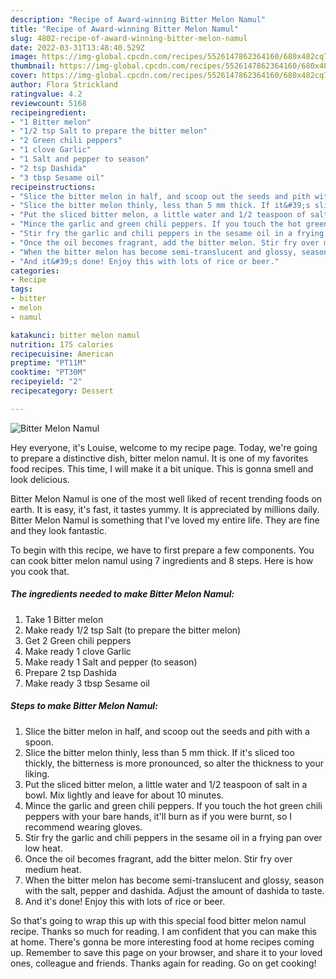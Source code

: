 ```yaml
---
description: "Recipe of Award-winning Bitter Melon Namul"
title: "Recipe of Award-winning Bitter Melon Namul"
slug: 4802-recipe-of-award-winning-bitter-melon-namul
date: 2022-03-31T13:48:40.529Z
image: https://img-global.cpcdn.com/recipes/5526147862364160/680x482cq70/bitter-melon-namul-recipe-main-photo.jpg
thumbnail: https://img-global.cpcdn.com/recipes/5526147862364160/680x482cq70/bitter-melon-namul-recipe-main-photo.jpg
cover: https://img-global.cpcdn.com/recipes/5526147862364160/680x482cq70/bitter-melon-namul-recipe-main-photo.jpg
author: Flora Strickland
ratingvalue: 4.2
reviewcount: 5168
recipeingredient:
- "1 Bitter melon"
- "1/2 tsp Salt to prepare the bitter melon"
- "2 Green chili peppers"
- "1 clove Garlic"
- "1 Salt and pepper to season"
- "2 tsp Dashida"
- "3 tbsp Sesame oil"
recipeinstructions:
- "Slice the bitter melon in half, and scoop out the seeds and pith with a spoon."
- "Slice the bitter melon thinly, less than 5 mm thick. If it&#39;s sliced too thickly, the bitterness is more pronounced, so alter the thickness to your liking."
- "Put the sliced bitter melon, a little water and 1/2 teaspoon of salt in a bowl. Mix lightly and leave for about 10 minutes."
- "Mince the garlic and green chili peppers. If you touch the hot green chili peppers with your bare hands, it&#39;ll burn as if you were burnt, so I recommend wearing gloves."
- "Stir fry the garlic and chili peppers in the sesame oil in a frying pan over low heat."
- "Once the oil becomes fragrant, add the bitter melon. Stir fry over medium heat."
- "When the bitter melon has become semi-translucent and glossy, season with the salt, pepper and dashida. Adjust the amount of dashida to taste."
- "And it&#39;s done! Enjoy this with lots of rice or beer."
categories:
- Recipe
tags:
- bitter
- melon
- namul

katakunci: bitter melon namul 
nutrition: 175 calories
recipecuisine: American
preptime: "PT11M"
cooktime: "PT30M"
recipeyield: "2"
recipecategory: Dessert

---
```



![Bitter Melon Namul](https://img-global.cpcdn.com/recipes/5526147862364160/680x482cq70/bitter-melon-namul-recipe-main-photo.jpg)

Hey everyone, it's Louise, welcome to my recipe page. Today, we're going to prepare a distinctive dish, bitter melon namul. It is one of my favorites food recipes. This time, I will make it a bit unique. This is gonna smell and look delicious.



Bitter Melon Namul is one of the most well liked of recent trending foods on earth. It is easy, it's fast, it tastes yummy. It is appreciated by millions daily. Bitter Melon Namul is something that I've loved my entire life. They are fine and they look fantastic.


To begin with this recipe, we have to first prepare a few components. You can cook bitter melon namul using 7 ingredients and 8 steps. Here is how you cook that.

<!--inarticleads1-->

##### The ingredients needed to make Bitter Melon Namul:

1. Take 1 Bitter melon
1. Make ready 1/2 tsp Salt (to prepare the bitter melon)
1. Get 2 Green chili peppers
1. Make ready 1 clove Garlic
1. Make ready 1 Salt and pepper (to season)
1. Prepare 2 tsp Dashida
1. Make ready 3 tbsp Sesame oil




<!--inarticleads2-->

##### Steps to make Bitter Melon Namul:

1. Slice the bitter melon in half, and scoop out the seeds and pith with a spoon.
1. Slice the bitter melon thinly, less than 5 mm thick. If it&#39;s sliced too thickly, the bitterness is more pronounced, so alter the thickness to your liking.
1. Put the sliced bitter melon, a little water and 1/2 teaspoon of salt in a bowl. Mix lightly and leave for about 10 minutes.
1. Mince the garlic and green chili peppers. If you touch the hot green chili peppers with your bare hands, it&#39;ll burn as if you were burnt, so I recommend wearing gloves.
1. Stir fry the garlic and chili peppers in the sesame oil in a frying pan over low heat.
1. Once the oil becomes fragrant, add the bitter melon. Stir fry over medium heat.
1. When the bitter melon has become semi-translucent and glossy, season with the salt, pepper and dashida. Adjust the amount of dashida to taste.
1. And it&#39;s done! Enjoy this with lots of rice or beer.




So that's going to wrap this up with this special food bitter melon namul recipe. Thanks so much for reading. I am confident that you can make this at home. There's gonna be more interesting food at home recipes coming up. Remember to save this page on your browser, and share it to your loved ones, colleague and friends. Thanks again for reading. Go on get cooking!
